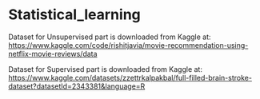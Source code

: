 # Statistical_learning

Dataset for Unsupervised part is downloaded from Kaggle at: https://www.kaggle.com/code/rishitjavia/movie-recommendation-using-netflix-movie-reviews/data


Dataset for Supervised part is downloaded from Kaggle at: https://www.kaggle.com/datasets/zzettrkalpakbal/full-filled-brain-stroke-dataset?datasetId=2343381&language=R
